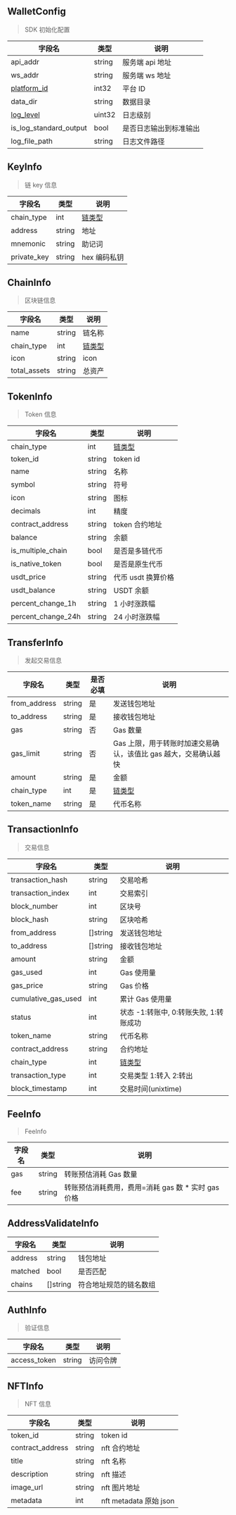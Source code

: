 ## WalletConfig

> SDK 初始化配置

| 字段名                                    | 类型   | 说明                   |
| ----------------------------------------- | ------ | ---------------------- |
| api_addr                                  | string | 服务端 api 地址        |
| ws_addr                                   | string | 服务端 ws 地址         |
| [platform_id](/common/enum.md#platformid) | int32  | 平台 ID                |
| data_dir                                  | string | 数据目录               |
| [log_level](/common/enum.md#loglevel)     | uint32 | 日志级别               |
| is_log_standard_output                    | bool   | 是否日志输出到标准输出 |
| log_file_path                             | string | 日志文件路径           |

## KeyInfo

> 链 key 信息

| 字段名      | 类型   | 说明                                |
| ----------- | ------ | ----------------------------------- |
| chain_type  | int    | [链类型](/common/enum.md#chainType) |
| address     | string | 地址                                |
| mnemonic    | string | 助记词                              |
| private_key | string | hex 编码私钥                        |

## ChainInfo

> 区块链信息

| 字段名       | 类型   | 说明                                |
| ------------ | ------ | ----------------------------------- |
| name         | string | 链名称                              |
| chain_type   | int    | [链类型](/common/enum.md#chainType) |
| icon         | string | icon                                |
| total_assets | string | 总资产                              |

## TokenInfo

> Token 信息

| 字段名             | 类型   | 说明                                |
| ------------------ | ------ | ----------------------------------- |
| chain_type         | int    | [链类型](/common/enum.md#chainType) |
| token_id           | string | token id                            |
| name               | string | 名称                                |
| symbol             | string | 符号                                |
| icon               | string | 图标                                |
| decimals           | int    | 精度                                |
| contract_address   | string | token 合约地址                      |
| balance            | string | 余额                                |
| is_multiple_chain  | bool   | 是否是多链代币                      |
| is_native_token    | bool   | 是否是原生代币                      |
| usdt_price         | string | 代币 usdt 换算价格                  |
| usdt_balance       | string | USDT 余额                           |
| percent_change_1h  | string | 1 小时涨跌幅                        |
| percent_change_24h | string | 24 小时涨跌幅                       |

## TransferInfo

> 发起交易信息

| 字段名       | 类型   | 是否必填 | 说明                                                            |
| ------------ | ------ | -------- | --------------------------------------------------------------- |
| from_address | string | 是       | 发送钱包地址                                                    |
| to_address   | string | 是       | 接收钱包地址                                                    |
| gas          | string | 否       | Gas 数量                                                        |
| gas_limit    | string | 否       | Gas 上限，用于转账时加速交易确认，该值比 gas 越大，交易确认越快 |
| amount       | string | 是       | 金额                                                            |
| chain_type   | int    | 是       | [链类型](/common/enum.md#chainType)                             |
| token_name   | string | 是       | 代币名称                                                        |

## TransactionInfo

> 交易信息

| 字段名              | 类型     | 说明                                   |
| ------------------- | -------- | -------------------------------------- |
| transaction_hash    | string   | 交易哈希                               |
| transaction_index   | int      | 交易索引                               |
| block_number        | int      | 区块号                                 |
| block_hash          | string   | 区块哈希                               |
| from_address        | []string | 发送钱包地址                           |
| to_address          | []string | 接收钱包地址                           |
| amount              | string   | 金额                                   |
| gas_used            | int      | Gas 使用量                             |
| gas_price           | string   | Gas 价格                               |
| cumulative_gas_used | int      | 累计 Gas 使用量                        |
| status              | int      | 状态 -1:转账中, 0:转账失败, 1:转账成功 |
| token_name          | string   | 代币名称                               |
| contract_address    | string   | 合约地址                               |
| chain_type          | int      | [链类型](/common/enum.md#chainType)    |
| transaction_type    | int      | 交易类型 1:转入 2:转出                 |
| block_timestamp     | int      | 交易时间(unixtime)                     |

## FeeInfo

> FeeInfo

| 字段名 | 类型   | 说明                                                |
| ------ | ------ | --------------------------------------------------- |
| gas    | string | 转账预估消耗 Gas 数量                               |
| fee    | string | 转账预估消耗费用，费用=消耗 gas 数 \* 实时 gas 价格 |

## AddressValidateInfo

| 字段名  | 类型     | 说明                   |
| ------- | -------- | ---------------------- |
| address | string   | 钱包地址               |
| matched | bool     | 是否匹配               |
| chains  | []string | 符合地址规范的链名数组 |

## AuthInfo

> 验证信息

| 字段名       | 类型   | 说明     |
| ------------ | ------ | -------- |
| access_token | string | 访问令牌 |

## NFTInfo

> NFT 信息

| 字段名           | 类型   | 说明                   |
| ---------------- | ------ | ---------------------- |
| token_id         | string | token id               |
| contract_address | string | nft 合约地址           |
| title            | string | nft 名称               |
| description      | string | nft 描述               |
| image_url        | string | nft 图片地址           |
| metadata         | int    | nft metadata 原始 json |
